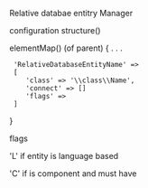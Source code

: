  Relative databae entitry Manager

 configuration structure()

 elementMap() (of parent)
 {
	 . . .

	 'RelativeDatabaseEntityName' =>
	 [
	 	'class' => '\\class\\Name',
		'connect' => []
		'flags' =>
	 ]
 }

flags

'L' if entity is language based

'C' if is component and must have
